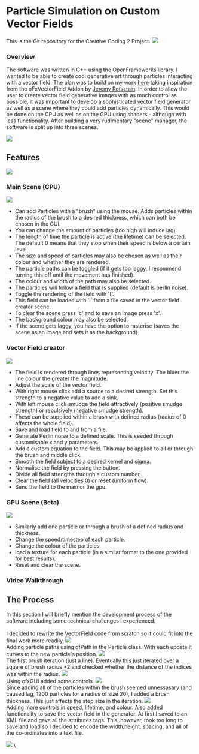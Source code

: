 # Particle Simulation on Custom Vector Fields
This is the Git repository for the Creative Coding 2 Project.
![](bin/data/img/spider.jpg)
### Overview
The software was written in C++ using the OpenFrameworks library. I wanted to be able to create cool generative art through particles interacting with a vector field. The plan was to build on my work [here](https://youtu.be/sq7wbopaGDY) taking inspiration from the oFxVectorField Addon by [Jeremy Rotsztain](https://github.com/mantissa/ofxVectorField). In order to allow the user to create vector field generative images with as much control as possible, it was important to develop a sophisticated vector field generator as well as a scene where they could add particles dynamically. This would be done on the CPU as well as on the GPU using shaders - although with less functionality. After building a very rudimentary "scene" manager, the software is split up into three scenes.

![](bin/data/img/nice3.jpg)
## Features
![](bin/data/img/nice2_.jpg)
### Main Scene (CPU)
![](bin/data/img/m2.jpg)
- Can add Particles with a "brush" using the mouse. Adds particles within the radius of the brush to a desired thickness, which can both be chosen in the GUI.
- You can change the amount of particles (too high will induce lag).
- The length of time the particle is active (the lifetime) can be selected. The default 0 means that they stop when their speed is below a certain level.
- The size and speed of particles may also be chosen as well as their colour and whether they are rendered.
- The particle paths can be toggled (if it gets too laggy, I recommend turning this off until the movement has finished).
- The colour and width of the path may also be selected.
- The particles will follow a field that is supplied (default is perlin noise).
- Toggle the rendering of the field with 'f'.
- This field can be loaded with 'l' from a file saved in the vector field creator scene.
- To clear the scene press 'c' and to save an image press 'x'.
- The background colour may also be selected.
- If the scene gets laggy, you have the option to rasterise (saves the scene as an image and sets it as the background).
### Vector Field creator
![](bin/data/img/field.png)
- The field is rendered through lines representing velocity. The bluer the line colour the greater the magnitude.
- Adjust the scale of the vector field.
- With right mouse click add a source to a desired strength. Set this strength to a negative value to add a sink.
- With left mouse click smudge the field attractively (positive smudge strength) or repulsively (negative smudge strength).
- These can be supplied within a brush with defined radius (radius of 0 affects the whole field).
- Save and load field to and from a file.
- Generate Perlin noise to a defined scale. This is seeded through customisable x and y parameters.
- Add a custom equation to the field. This may be applied to all or through the brush and middle click.
- Smooth the field subject to a desired kernel and sigma.
- Normalise the field by pressing the button.
- Divide all field strengths through a custom number,
- Clear the field (all velocities 0) or reset (uniform flow).
- Send the field to the main or the gpu.
### GPU Scene (Beta)
![](bin/data/img/gpu1.png)
- Similarly add one particle or through a brush of a defined radius and thickness.
- Change the speed/timestep of each particle.
- Change the colour of the particles.
- load a texture for each particle (in a similar format to the one provided for best results).
- Reset and clear the scene.

### Video Walkthrough

## The Process
In this section I will briefly mention the development process of the software including some technical challenges I experienced.
\
\
I decided to rewrite the VectorField code from scratch so it could fit into the final work more readily.
![](bin/data/img/img1.png)
\
Adding particle paths using ofPath in the Particle class. With each update it curves to the new particle's position.
![](bin/data/img/img2.png)
\
The first brush iteration (just a line). Eventually this just iterated over a square of brush radius *2 and checked whether the distance of the indices was within the radius.
![](bin/data/img/wb3.png)
\
Using ofxGUI added some controls.
![](bin/data/img/c3.jpg)
\
Since adding all of the particles within the brush seemed unnessasary (and caused lag, 1200 particles for a radius of size 20), I added a brush thickness. This just affects the step size in the iteration.
![](bin/data/img/c_thickness.jpg)
\
Adding more controls in speed, lifetime, and colour. Also added functionality to save the vector field in the generator. At first I saved to an XML file and gave all the attributes tags. This, however, took too long to save and load so I decided to encode the width,height, spacing, and all of the co-ordinates into a text file.

![](bin/data/img/nice5.jpg)
\
